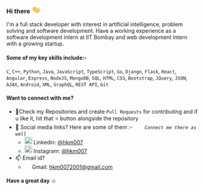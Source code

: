 ### Hi there <img src="https://github.com/hkm007/hkm007/blob/master/Assets/Hi.gif" height ="20px"  width="25px">

I'm a full stack developer with interest in artificial intelligence, problem solving and software development. Have a working experience as a software development intern at IIT Bombay and web development intern with a growing startup.

#### Some of my key skills include:- 

`C`, `C++`, `Python`, `Java`, `JavaScript`, `TypeScript`, `Go`, `Django`, `Flask`, `React`, `Angular`, `Express`, `NodeJS`, `MongoDB`, `SQL`, `HTML`, `CSS`, `Bootstrap`, `JQuery`, `JSON`, `AJAX`, `Android`, `XML`, `GraphQL`, `REST API`, `Git`

#### Want to connect with me?
- 📓Check my Repositories and create `Pull Requests` for contributing and if u like it, hit that ⭐ button alongside the repository
- 📱 Social media links? Here are some of them :-  &emsp;&emsp;*`Connect me there as well`*
  - <img src="https://img.icons8.com/color/50/000000/linkedin.png" height = "20" width = "20"/> Linkedin: [@hkm007](https://www.linkedin.com/in/himanshu-mishra-249785188/)
  - <img src="https://img.icons8.com/fluent/48/000000/instagram-new.png" height = "20" width = "20"/> Instagram: [@hkm007](https://www.instagram.com/_hkm007_/)
- 📫 Email id?
  - <img src="https://img.icons8.com/color/48/000000/gmail.png"  height = "15" width = "16"/> Gmail: [hkm0072001@gmail.com](hkm0072001@gmail.com)

#### Have a great day ☺️

